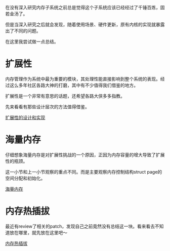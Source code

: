 在没有深入研究内存子系统之前总是觉得这个子系统应该已经经过了千锤百炼，固若金汤了。

但是当深入研究之后就会发现，随着使用场景、硬件更新，原有内核的实现就暴露出了不同的问题。

在这里我尝试做一点总结。

# 扩展性

内存管理作为系统中最为重要的模块，其处理性能直接影响到整个系统的表现。经过这么多年社区各路大神的打磨，其中有不少值得我们借鉴的地方。

扩展性是一个非常有意思的话题，还希望各路大侠多多指教。

先来看看有那些设计层次的方法值得借鉴。

[扩展性的设计和实现][1]

# 海量内存

仔细想象海量内存是对扩展性挑战的一个原因，正因为内存容量的增大导致了扩展性的瓶颈。

这一小节和上一小节观察的重点不同。而是主要观察内存控制结构struct page的空间分配和初始化。

[海量内存][2]

# 内存热插拔

最近有review了相关的patch，发现自己之前竟然没有总结这一块。看来看去不知道放在哪里，就先放在这里吧～

[内存热插拔][3]

[1]: /mm/51-scalability_design_implementation.md
[2]: /mm/52-where_is_page_struct.md
[3]: /mm/53-memory_hotplug.md
